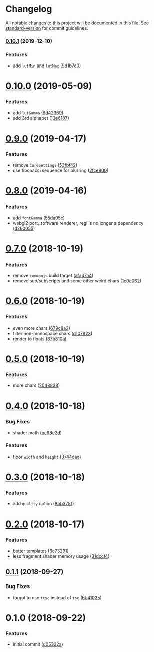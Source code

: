 # Changelog

All notable changes to this project will be documented in this file. See [standard-version](https://github.com/conventional-changelog/standard-version) for commit guidelines.

### [0.10.1](https://github.com/reinventing-wheels/ascii/compare/v0.10.0...v0.10.1) (2019-12-10)


### Features

* add `lutMin` and `lutMax` ([9d1b7e0](https://github.com/reinventing-wheels/ascii/commit/9d1b7e036eb92e1ae83b3a25017bbb441195e4b6))

<a name="0.10.0"></a>
# [0.10.0](https://github.com/reinventing-wheels/ascii/compare/v0.9.0...v0.10.0) (2019-05-09)


### Features

* add `lutGamma` ([9d42369](https://github.com/reinventing-wheels/ascii/commit/9d42369))
* add 3rd alphabet ([13a6187](https://github.com/reinventing-wheels/ascii/commit/13a6187))



<a name="0.9.0"></a>
# [0.9.0](https://github.com/reinventing-wheels/ascii/compare/v0.8.0...v0.9.0) (2019-04-17)


### Features

* remove `CoreSettings` ([53fbf42](https://github.com/reinventing-wheels/ascii/commit/53fbf42))
* use fibonacci sequence for blurring ([2fce900](https://github.com/reinventing-wheels/ascii/commit/2fce900))



<a name="0.8.0"></a>
# [0.8.0](https://github.com/reinventing-wheels/ascii/compare/v0.7.0...v0.8.0) (2019-04-16)


### Features

* add `fontGamma` ([55da05c](https://github.com/reinventing-wheels/ascii/commit/55da05c))
* webgl2 port, software renderer, regl is no longer a dependency ([d260055](https://github.com/reinventing-wheels/ascii/commit/d260055))



<a name="0.7.0"></a>
# [0.7.0](https://github.com/reinventing-wheels/ascii/compare/v0.6.0...v0.7.0) (2018-10-19)


### Features

* remove `commonjs` build target ([afa67a4](https://github.com/reinventing-wheels/ascii/commit/afa67a4))
* remove sup/subscripts and some other weird chars ([1c0e062](https://github.com/reinventing-wheels/ascii/commit/1c0e062))



<a name="0.6.0"></a>
# [0.6.0](https://github.com/reinventing-wheels/ascii/compare/v0.5.0...v0.6.0) (2018-10-19)


### Features

* even more chars ([679c8a3](https://github.com/reinventing-wheels/ascii/commit/679c8a3))
* filter non-monospace chars ([d107823](https://github.com/reinventing-wheels/ascii/commit/d107823))
* render to floats ([87b810a](https://github.com/reinventing-wheels/ascii/commit/87b810a))



<a name="0.5.0"></a>
# [0.5.0](https://github.com/reinventing-wheels/ascii/compare/v0.4.0...v0.5.0) (2018-10-19)


### Features

* more chars ([2048838](https://github.com/reinventing-wheels/ascii/commit/2048838))



<a name="0.4.0"></a>
# [0.4.0](https://github.com/reinventing-wheels/ascii/compare/v0.3.0...v0.4.0) (2018-10-18)


### Bug Fixes

* shader math ([bc98e2d](https://github.com/reinventing-wheels/ascii/commit/bc98e2d))


### Features

* floor `width` and `height` ([3744cac](https://github.com/reinventing-wheels/ascii/commit/3744cac))



<a name="0.3.0"></a>
# [0.3.0](https://github.com/reinventing-wheels/ascii/compare/v0.2.0...v0.3.0) (2018-10-18)


### Features

* add `quality` option ([8bb3751](https://github.com/reinventing-wheels/ascii/commit/8bb3751))



<a name="0.2.0"></a>
# [0.2.0](https://github.com/reinventing-wheels/ascii/compare/v0.1.1...v0.2.0) (2018-10-17)


### Features

* better templates ([6e73291](https://github.com/reinventing-wheels/ascii/commit/6e73291))
* less fragment shader memory usage ([31dccf4](https://github.com/reinventing-wheels/ascii/commit/31dccf4))



<a name="0.1.1"></a>
## [0.1.1](https://github.com/reinventing-wheels/ascii/compare/v0.1.0...v0.1.1) (2018-09-27)


### Bug Fixes

* forgot to use `ttsc` instead of `tsc` ([6b41035](https://github.com/reinventing-wheels/ascii/commit/6b41035))



<a name="0.1.0"></a>
# 0.1.0 (2018-09-22)


### Features

* initial commit ([d05322a](https://github.com/reinventing-wheels/ascii/commit/d05322a))

